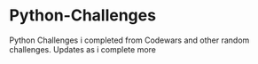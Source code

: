 # Python-Challenges
Python Challenges i completed from Codewars and other random challenges. Updates as i complete more
